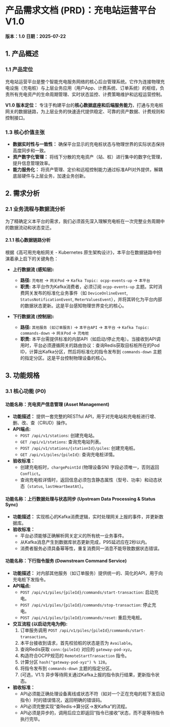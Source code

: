 # **产品需求文档 (PRD)：充电站运营平台 V1.0**

**版本：1.0**
**日期：2025-07-22**

## 1. 产品概述

### 1.1 产品定位
充电站运营平台是整个智能充电服务网络的核心后台管理系统。它作为连接物理充电设施（充电桩）与上层业务应用（用户App、计费系统、订单系统）的枢纽，负责所有充电资产的生命周期管理、实时状态监控、计费策略维护和远程运营控制。

**V1.0 版本定位：** 专注于构建平台的**核心数据底座和后端服务能力**，打通与充电桩网关的数据链路，为上层业务的快速迭代提供稳定、可靠的资产数据、计费规则和控制接口。



### 1.3 核心价值主张
*   **数据实时性与一致性：** 确保平台显示的充电桩状态与物理世界的实际状态保持高度同步和一致。
*   **资产数字化管理：** 将线下分散的充电资产（站、桩）进行集中的数字化管理，提升信息管理效率。
*   **能力服务化：** 将资产管理、定价和远程控制能力通过标准API对外提供，解耦底层硬件与上层业务，加速业务创新。

## 2. 需求分析

### 2.1 业务流程与数据流分析

为了精确定义本平台的需求，我们必须首先深入理解充电桩在一次完整业务周期中的数据流动和状态变迁。

#### 2.1.1 核心数据链路分析

根据《高可用充电桩网关 - Kubernetes 原生架构设计》，本平台在数据链路中扮演着承上启下的关键角色：

*   **上行数据流 (感知层):**
    *   **路径:** `充电桩` -> `网关Pod` -> `Kafka Topic: ocpp-events-up` -> `本平台`
    *   **职责:** 本平台作为Kafka消费者，必须订阅 `ocpp-events-up` 主题。实时消费网关发布的标准化业务事件（如 `DeviceOnlineEvent`, `StatusNotificationEvent`, `MeterValuesEvent`），并将其转化为平台内部的数据状态更新。这是平台感知物理世界变化的核心。

*   **下行数据流 (控制层):**
    *   **路径:** `其他服务 (如订单服务)` -> `本平台API` -> `本平台` -> `Kafka Topic: commands-down` -> `网关Pod` -> `充电桩`
    *   **职责:** 本平台需提供标准的内部API（如启动/停止充电）。当接收到API调用时，平台必须遵循网关的路由协议：查询Redis获取目标桩所在的Pod ID，计算出Kafka分区，然后将标准化的指令发布到 `commands-down` 主题的指定分区。这是平台控制物理设备的核心。




## 3. 功能规格

### 3.1 核心功能 (P0)

#### **功能名称：充电资产信息管理 (Asset Management)**
*   **功能描述：** 提供一套完整的RESTful API，用于对充电站和充电桩进行增、删、改、查（CRUD）操作。
*   **API端点:**
    *   `POST /api/v1/stations`: 创建充电站。
    *   `GET /api/v1/stations`: 查询充电站列表。
    *   `POST /api/v1/stations/{stationId}/piles`: 创建充电桩。
    *   `GET /api/v1/piles/{pileId}`: 查询充电桩详情。
*   **验收标准：**
    *   创建充电桩时，`chargePointId` (物理设备SN) 字段必须唯一，否则返回 `Conflict`。
    *   查询充电桩详情时，返回信息必须包含静态属性（型号、功率）和动态状态（`status`, `lastHeartbeatAt`）。

#### **功能名称：上行数据处理与状态同步 (Upstream Data Processing & Status Sync)**
*   **功能描述：** 实现核心的Kafka消费逻辑，实时处理网关上报的事件，并更新数据库。
*   **验收标准：**
    *   平台必须能够正确解析网关定义的所有统一业务事件。
    *   从Kafka消息产生到数据库状态更新完成，P95延迟应在2秒以内。
    *   消费者服务必须具备幂等性，重复消费同一消息不能导致数据状态错误。

#### **功能名称：下行指令服务 (Downstream Command Service)**
*   **功能描述：** 对内部其他服务（如订单服务）提供统一的、简化的API，用于向充电桩下发指令。
*   **API端点:**
    *   `POST /api/v1/piles/{pileId}/commands/start-transaction`: 启动充电。
    *   `POST /api/v1/piles/{pileId}/commands/stop-transaction`: 停止充电。
    *   `POST /api/v1/piles/{pileId}/commands/reset`: 重启充电桩。
*   **交互流程 (以启动充电为例):**
    1.  订单服务调用 `POST /api/v1/piles/{pileId}/commands/start-transaction`。
    2.  本平台接收到请求，首先校验桩的状态是否为 `Available`。
    3.  查询Redis获取 `conn:{pileId}` 对应的 `gateway-pod-xyz`。
    4.  构造符合OCPP规范的 `RemoteStartTransaction` 指令。
    5.  计算分区 `hash("gateway-pod-xyz") % 128`。
    6.  将指令发布到 `commands-down` 主题的指定分区。
    7.  (可选，V1.1) 异步等待网关通过Kafka上报的指令执行结果，更新指令状态。
*   **验收标准：**
    *   API必须能正确处理设备离线或状态不符（如对一个正在充电的桩下发启动指令）时的错误情况，返回明确的错误码。
    *   API必须完整实现“查Redis->算分区->发Kafka”的流程。
    *   API必须是异步的，调用后应立即返回“指令已接收”状态，而不是等待指令执行完毕。

